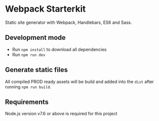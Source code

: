 # Webpack Starterkit
Static site generator with Webpack, Handlebars, ES6 and Sass.

## Development mode
- Run `npm install` to download all dependencies
- Run `npm run dev`

## Generate static files
All compiled  PROD ready assets will be build and added into the `dist` after running `npm run build`.

## Requirements
Node.js version v7.6 or above is required for this project